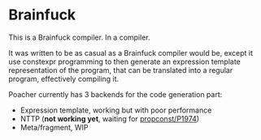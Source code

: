 # Brainfuck

This is a Brainfuck compiler. In a compiler.

It was written to be as casual as a Brainfuck compiler would be, except it use
constexpr programming to then generate an expression template representation of
the program, that can be translated into a regular program, effectively
compiling it.

Poacher currently has 3 backends for the code generation part:
- Expression template, working but with poor performance
- NTTP (**not working yet**, waiting for
[propconst/P1974](https://wg21.link/P1974))
- Meta/fragment, WIP
